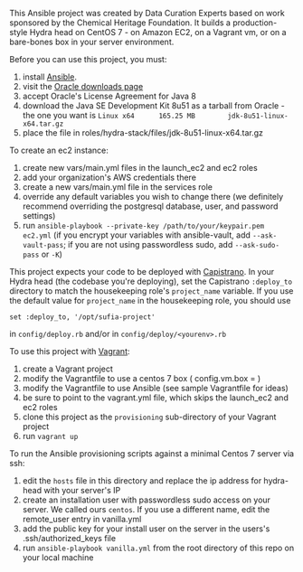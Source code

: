 This Ansible project was created by Data Curation Experts based on work sponsored by the Chemical Heritage Foundation. It builds a production-style Hydra head on CentOS 7 - on Amazon EC2, on a Vagrant vm, or on a bare-bones box in your server environment.

Before you can use this project, you must:

1. install [Ansible](http://docs.ansible.com/intro_installation.html).
2. visit the [Oracle downloads page](http://www.oracle.com/technetwork/java/javase/downloads/jdk8-downloads-2133151.html)
3. accept Oracle's License Agreement for Java 8
4. download the Java SE Development Kit 8u51 as a tarball from Oracle - the one you want is `Linux x64      165.25 MB        jdk-8u51-linux-x64.tar.gz`
5. place the file in roles/hydra-stack/files/jdk-8u51-linux-x64.tar.gz

To create an ec2 instance:

1. create new vars/main.yml files in the launch_ec2 and ec2 roles  
2. add your organization's AWS credentials there
3. create a new vars/main.yml file in the services role  
4. override any default variables you wish to change there (we definitely recommend overriding the postgresql database, user, and password settings)  
5. run `ansible-playbook --private-key /path/to/your/keypair.pem ec2.yml` (if you encrypt your variables with ansible-vault, add `--ask-vault-pass`; if you are not using passwordless sudo, add `--ask-sudo-pass` or `-K`)  

This project expects your code to be deployed with [Capistrano](http://capistranorb.com/). In your Hydra head (the codebase you're deploying), set the Capistrano `:deploy_to` directory to match the housekeeping role's `project_name` variable. If you use the default value for `project_name` in the housekeeping role, you should use 
```
set :deploy_to, '/opt/sufia-project'
```
in `config/deploy.rb` and/or in `config/deploy/<yourenv>.rb`  

To use this project with [Vagrant](http://docs.vagrantup.com/v2/):

1. create a Vagrant project  
2. modify the Vagrantfile to use a centos 7 box ( config.vm.box = )  
3. modify the Vagrantfile to use Ansible (see sample Vagrantfile for ideas)  
4. be sure to point to the vagrant.yml file, which skips the launch_ec2 and ec2 roles
5. clone this project as the `provisioning` sub-directory of your Vagrant project  
6. run `vagrant up`

To run the Ansible provisioning scripts against a minimal Centos 7 server via ssh:

1. edit the `hosts` file in this directory and replace the ip address for hydra-head with your server's IP
2. create an installation user with passwordless sudo access on your server.  We called ours `centos`.  If you use a different name, edit the remote\_user entry in vanilla.yml
3. add the public key for your install user on the server in the users's .ssh/authorized\_keys file 
4. run `ansible-playbook vanilla.yml` from the root directory of this repo on your local machine


